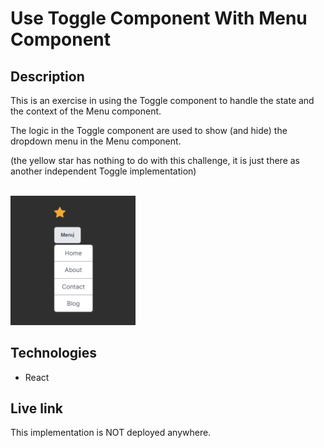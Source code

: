 # Use Toggle Component With Menu Component

## Description
This is an exercise in using the Toggle component to handle the state and the context of the Menu component.

The logic in the Toggle component are used to show (and hide) the dropdown menu in the Menu component.

(the yellow star has nothing to do with this challenge, it is just there as another independent Toggle implementation)
  
<br/>
<img src="toggle-with-menu.png" alt="Screenshot." width="200px"/>

## Technologies
- React

## Live link
This implementation is NOT deployed anywhere. 

